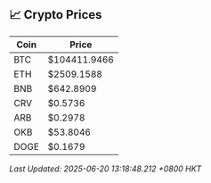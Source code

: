 ## 📈 Crypto Prices

| Coin | Price |
| ---- | ----- |
| BTC | $104411.9466 |
| ETH | $2509.1588 |
| BNB | $642.8909 |
| CRV | $0.5736 |
| ARB | $0.2978 |
| OKB | $53.8046 |
| DOGE | $0.1679 |

_Last Updated: 2025-06-20 13:18:48.212 +0800 HKT_